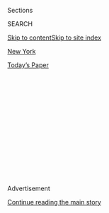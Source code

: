 <div id="app">

<div>

<div>

<div>

<div class="NYTAppHideMasthead css-1q2w90k e1suatyy0">

<div class="section css-ui9rw0 e1suatyy2">

<div class="css-eph4ug er09x8g0">

<div class="css-6n7j50">

</div>

<span class="css-1dv1kvn">Sections</span>

<div class="css-10488qs">

<span class="css-1dv1kvn">SEARCH</span>

</div>

[Skip to content](#site-content)[Skip to site index](#site-index)

</div>

<div id="masthead-section-label" class="css-1wr3we4 eaxe0e00">

[New
York](https://www.nytimes.com/section/nyregion)

</div>

<div class="css-10698na e1huz5gh0">

</div>

</div>

<div id="masthead-bar-one" class="section hasLinks css-15hmgas e1csuq9d3">

<div class="css-uqyvli e1csuq9d0">

</div>

<div class="css-1uqjmks e1csuq9d1">

</div>

<div class="css-9e9ivx">

[](https://myaccount.nytimes.com/auth/login?response_type=cookie&client_id=vi)

</div>

<div class="css-1bvtpon e1csuq9d2">

[Today’s
Paper](https://www.nytimes.com/section/todayspaper)

</div>

</div>

</div>

</div>

<div data-aria-hidden="false">

<div id="site-content" data-role="main">

<div>

<div class="css-1aor85t" style="opacity:0.000000001;z-index:-1;visibility:hidden">

<div class="css-1hqnpie">

<div class="css-epjblv">

<span class="css-17xtcya">[New
York](/section/nyregion)</span><span class="css-x15j1o">|</span><span class="css-fwqvlz">How
the Tropical Storm Is Affecting New
York</span>

</div>

<div class="css-k008qs">

<div class="css-1iwv8en">

<span class="css-18z7m18"></span>

<div>

</div>

</div>

<span class="css-1n6z4y">https://nyti.ms/2XsMU2Z</span>

<div class="css-1705lsu">

<div class="css-4xjgmj">

<div class="css-4skfbu" data-role="toolbar" data-aria-label="Social Media Share buttons, Save button, and Comments Panel with current comment count" data-testid="share-tools">

  - 
  - 
  - 
  - 
    
    <div class="css-6n7j50">
    
    </div>

  - 
  - 

</div>

</div>

</div>

</div>

</div>

</div>

<div id="NYT_TOP_BANNER_REGION" class="css-13pd83m">

</div>

<div id="top-wrapper" class="css-1sy8kpn">

<div id="top-slug" class="css-l9onyx">

Advertisement

</div>

[Continue reading the main
story](#after-top)

<div class="ad top-wrapper" style="text-align:center;height:100%;display:block;min-height:250px">

<div id="top" class="place-ad" data-position="top" data-size-key="top">

</div>

</div>

<div id="after-top">

</div>

</div>

<div>

<div id="sponsor-wrapper" class="css-1hyfx7x">

<div id="sponsor-slug" class="css-19vbshk">

Supported by

</div>

[Continue reading the main
story](#after-sponsor)

<div id="sponsor" class="ad sponsor-wrapper" style="text-align:center;height:100%;display:block">

</div>

<div id="after-sponsor">

</div>

</div>

<div class="css-186x18t">

New York Today

</div>

<div class="css-1vkm6nb ehdk2mb0">

# How the Tropical Storm Is Affecting New York

</div>

<div class="css-18e8msd">

<div class="css-vp77d3 epjyd6m0">

<div class="css-1baulvz">

By [<span class="css-1baulvz last-byline" itemprop="name">Troy
Closson</span>](https://www.nytimes.com/by/troy-closson)

</div>

</div>

  - 
    
    <div class="css-ld3wwf e16638kd2">
    
    Aug. 4, 2020Updated <span class="css-epvm6">3:15 p.m.
    ET</span>
    
    </div>

  - 
    
    <div class="css-4xjgmj">
    
    <div class="css-pvvomx" data-role="toolbar" data-aria-label="Social Media Share buttons, Save button, and Comments Panel with current comment count" data-testid="share-tools">
    
      - 
      - 
      - 
      - 
        
        <div class="css-6n7j50">
        
        </div>
    
      - 
      - 
    
    </div>
    
    </div>

</div>

</div>

<div class="section meteredContent css-1r7ky0e" name="articleBody" itemprop="articleBody">

<div class="css-1fanzo5 StoryBodyCompanionColumn">

<div class="css-53u6y8">

*\[Want to get New York Today by email?* [*Here’s the
sign-up*](https://www.nytimes.com/newsletters/newyorktoday)*.\]*

**It’s
Tuesday.**

</div>

</div>

<div style="max-width:100%;margin:0 auto">

<div class="css-17dprlf" data-id="100000004236491" data-slug="ny-today-weather-module" style="max-width:600px">

</div>

</div>

<div class="css-1fanzo5 StoryBodyCompanionColumn">

<div class="css-53u6y8">

**Weather:** ** Stormy (see below). High in the upper 70s.

**Alternate-side parking**: In effect until Aug. 15 (Feast of the
Assumption). [Read about the amended regulations
here](https://www1.nyc.gov/html/dot/html/motorist/alternate-side-parking.shtml#reform).

-----

</div>

</div>

<div class="css-79elbk" data-testid="photoviewer-wrapper">

<div class="css-z3e15g" data-testid="photoviewer-wrapper-hidden">

</div>

<div class="css-1a48zt4 ehw59r15" data-testid="photoviewer-children">

![<span class="css-cnj6d5 e1z0qqy90" itemprop="copyrightHolder"><span class="css-1ly73wi e1tej78p0">Credit...</span><span>Saul
Martinez for The New York
Times</span></span>](https://static01.nyt.com/images/2020/08/04/nyregion/04nytoday/merlin_175235661_a91a6f57-6403-4d23-ae6e-654918fe0621-articleLarge.jpg?quality=75&auto=webp&disable=upscale)

</div>

</div>

<div class="css-1fanzo5 StoryBodyCompanionColumn">

<div class="css-53u6y8">

*\[Latest updates:* [*Isaias batters New York region, with a million
losing
power*](https://www.nytimes.com/2020/08/04/nyregion/nj-ny-Isaias-hurricane-storm.html)*.\]*

Keep flashlights close, make sure your phones are fully charged and
watch out for flooding. That’s what state officials advised as [Tropical
Storm
Isaias](https://www.nytimes.com/2020/08/04/us/isaias-storm-updates.html)
[moved up the Eastern
Seaboard](https://www.nytimes.com/interactive/2020/07/31/us/hurricane-isaias-tracker-map.html)
and made its way to New York today.

</div>

</div>

<div class="css-1fanzo5 StoryBodyCompanionColumn">

<div class="css-53u6y8">

A tropical storm warning is in effect through early Wednesday morning
for regions across New York, New Jersey and Connecticut. The storm,
which made landfall in North Carolina about 11 p.m. Monday as a Category
1 hurricane, is likely to bring strong wind and heavy rain to New York.
It might have a greater impact than [Tropical Storm
Fay](https://www.nytimes.com/2020/07/10/nyregion/tropical-storm-fay-nyc.html)
did last month.

The storm may wallop New York with the strongest wind the city has
experienced since Hurricane Sandy in 2012, but officials don’t expect it
to cause significant damage in the region.

“But we have been surprised before,” Mayor Bill de Blasio said at a news
conference on Monday. “So we’re in a very vigilant state right now.”

*\[*[*Read the latest updates on the forecast for Tropical Storm
Isaias*](https://www.nytimes.com/2020/08/03/us/isaias-storm-updates.html)*.\]*

Here’s what you need to know:

### The forecast

Two to four inches of rain may fall in the region, the National Weather
Service said. Strong wind may begin around noon, but the most intense
rain and gusts are expected in the afternoon and the evening, when heavy
downpours may occur in New York City and the lower Hudson Valley.

</div>

</div>

<div class="css-1fanzo5 StoryBodyCompanionColumn">

<div class="css-53u6y8">

Coastal flooding and powerful wind from 30 to 70 miles per hour are
expected throughout the day. New Yorkers may see downed trees, damage to
homes and scattered power
outages.

<div id="NYT_MAIN_CONTENT_1_REGION" class="css-9tf9ac">

<div>

<div id="styln-election-promo" class="section interactive-content interactive-size-medium css-1ftcdic">

<div class="css-17ih8de interactive-body">

<div id="styln-briefing-block" data-asset-id="">

<div class="briefing-block-header-section">

# [Live Updates: Isaias](https://www.nytimes.com/2020/08/04/us/isaias-storm-updates.html?action=click&pgtype=Article&state=default&region=MAIN_CONTENT_1&context=storylines_live_updates)

<div class="briefing-block-ts">

Updated 2020-08-04T19:23:13.652Z

</div>

</div>

  - [Isaias is bringing the threat of tornadoes as it barrels
    north.](https://www.nytimes.com/2020/08/04/us/isaias-storm-updates.html?action=click&pgtype=Article&state=default&region=MAIN_CONTENT_1&context=storylines_live_updates#link-362830dd)
  - [At least two people were killed by a tornado in North
    Carolina.](https://www.nytimes.com/2020/08/04/us/isaias-storm-updates.html?action=click&pgtype=Article&state=default&region=MAIN_CONTENT_1&context=storylines_live_updates#link-7961bdbc)
  - [The storm is knocking out power over wide
    areas.](https://www.nytimes.com/2020/08/04/us/isaias-storm-updates.html?action=click&pgtype=Article&state=default&region=MAIN_CONTENT_1&context=storylines_live_updates#link-34e5d4e4)

<div class="briefing-block-footer">

<div class="briefing-block-footer-meta">

[See more
updates](https://www.nytimes.com/2020/08/04/us/isaias-storm-updates.html?action=click&pgtype=Article&state=default&region=MAIN_CONTENT_1&context=storylines_live_updates)

</div>

</div>

</div>

</div>

</div>

</div>

</div>

If the wind reaches those speeds, the Metropolitan Transportation
Authority might suspend some service.

The storm is expected to weaken as it moves through the region,
according to the National Weather Service, with its effects in the area
diminishing by Tuesday night. In North Carolina, flooding, home fires
and power outages were reported as the storm passed through.

### The preparations

Emergency crews set up barriers throughout Lower Manhattan, which state
officials said was particularly vulnerable to flooding.

The South Street Seaport is the only area in New York City expected to
be at risk of storm surge, which could reach one to three feet, though
minor flooding may occur in other neighborhoods, officials said on
Monday.

While evacuation orders were not put in place for any regions in the
state, Gov. Andrew M. Cuomo said motorists should anticipate poor
weather and take precautions for potential flash flooding.

In New York City, restaurants were told to bring in all outdoor
furniture and to secure all barriers and platforms that were recently
created to accommodate outdoor dining.

</div>

</div>

<div class="css-1fanzo5 StoryBodyCompanionColumn">

<div class="css-53u6y8">

-----

## From The Times

[Facebook Bets Big on Future of N.Y.C., and Offices, With New
Lease](https://www.nytimes.com/2020/08/03/nyregion/facebook-nyc-office-farley-building.html)

[Judge Whose Son Was Killed by Misogynistic Lawyer Speaks
Out](https://www.nytimes.com/2020/08/03/nyregion/esther-salas-roy-den-hollander.html)

[One-Third of New York’s Small Businesses May Be Gone
Forever](https://www.nytimes.com/2020/08/03/nyregion/nyc-small-businesses-closing-coronavirus.html)

[D.A. Vance Is Investigating Trump and His Company Over Fraud, Filing
Suggests](https://www.nytimes.com/2020/08/03/nyregion/donald-trump-taxes-cyrus-vance.html)

Want more news? [Check out our full
coverage](https://www.nytimes.com/section/nyregion).

**The Mini Crossword:** Here is [today’s
puzzle](https://www.nytimes.com/crosswords/game/mini).

-----

## What we’re reading

At one New York City hospital, nearly half of **coronavirus patients
developed kidney issues**. \[[New York
Post](https://nypost.com/2020/08/03/half-of-coronavirus-patients-at-nyc-hospital-developed-kidney-issues/)\]

Construction has resumed on a Greek Orthodox Church that was **destroyed
by the Sept. 11 terrorist attacks**. \[[CBS New
York](https://newyork.cbslocal.com/2020/08/03/construction-resumes-to-rebuild-historic-greek-orthodox-church-destroyed-on-9-11/)\]

**Census response rates are still lagging** in the region because of the
pandemic.
\[[Gothamist](https://gothamist.com/news/nyc-census-response-rate-continues-lag-city-grapples-pandemic-fears-and-reduced-door-knocking)\]

-----

</div>

</div>

<div class="css-1fanzo5 StoryBodyCompanionColumn">

<div class="css-53u6y8">

## And finally: George Floyd and a dance festival

*The Times’s Marina Haas writes:*

This summer, as stages across the country lie unused, Kaatsbaan, a dance
center in the Hudson Valley, will be something precious and rare: one of
the few places in America where dancers will be performing live and in
front of a living and breathing, if well-distanced and masked, audience.

From now until Sept. 27, Kaatsbaan is holding an outdoor dance festival,
made up mostly of solos and socially distanced duets, ranging from
ballet to flamenco to tap to Broadway to postmodern dance. The festival,
a response to the lack of performance opportunities facing American
dancers, is the brainchild of Stella Abrera, the center’s artistic
director, and Sonja Kostich, its executive director.

*\[*[*In the Hudson Valley: Live dancers, real sweat and natural
beauty*](https://www.nytimes.com/2020/07/29/arts/dance/kaatsbaan-dance-festival-stella-abrera.html)*.\]*

The national soul-searching touched off by the killing of George Floyd
in Minneapolis further intensified the sense of urgency. “How can we not
respond to what is happening in our society?” Ms. Abrera said. “Art
helps us be part of our world, to process what is happening around us,
to grieve.”

She and Ms. Kostich saw a need as well as an opportunity. To make the
festival as inclusive and as responsive to the moment as possible, they
invited three distinguished Black dancers to develop the programming
with them. Their input influenced all aspects of the festival, like the
curation of programs, the selection of dancers and the inclusion of new
works.

For Calvin Royal III of American Ballet Theater, who programmed the
first evening of the festival last weekend, the chance to reimmerse
himself in dance came at just the right moment. A ballet dancer on the
cusp of stardom, he saw several important debuts melt away during the
spring season. Then came the killing of Mr. Floyd and the ugliness it
highlighted.

“The news is so depressing and so negative,” Mr. Royal said. “I wanted
to really show the beauty that’s out there, honoring Black and brown
artists.”

*It’s Tuesday — lift up
artists.*

-----

</div>

</div>

<div class="css-1fanzo5 StoryBodyCompanionColumn">

<div class="css-53u6y8">

## Metropolitan Diary: In Chinatown

</div>

</div>

<div class="css-79elbk" data-testid="photoviewer-wrapper">

<div class="css-z3e15g" data-testid="photoviewer-wrapper-hidden">

</div>

<div class="css-1a48zt4 ehw59r15" data-testid="photoviewer-children">

<div class="css-1xdhyk6 erfvjey0">

<span class="css-1ly73wi e1tej78p0">Image</span>

<div class="css-zjzyr8">

<div data-testid="lazyimage-container" style="height:241.02222222222224px">

</div>

</div>

</div>

</div>

</div>

<div class="css-1fanzo5 StoryBodyCompanionColumn">

<div class="css-53u6y8">

Dear Diary:

It was the early ’70s, and we were at our favorite Chinatown restaurant.
Our party of five included a former New York City junior high school
teacher, Cathleen McDonnell Pietronuto.

As usual, the restaurant was crowded, and the noise level was getting
out of control.

At some point, Cathy stood up.

“There is entirely too much noise in this room,” she announced in her
classroom-tested voice.

Total silence.

Then a tentative voice piped up from across the dining room.

“Miss McDonnell?”

*— Joseph Demas*

-----

*New York Today is published weekdays around 6 a.m.* [*Sign up
here*](https://www.nytimes.com/newsletters/newyorktoday?module=inline)
*to get it by email. You can also find it at*
[*nytoday.com*](http://www.nytoday.com/)*.*

*We’re experimenting with the format of New York Today. What would you
like to see more (or less) of? Post a comment or email us:*
[*nytoday@nytimes.com*](mailto:nytoday@nytimes.com)*.*

</div>

</div>

</div>

<div>

</div>

<div>

</div>

<div>

</div>

<div>

<div id="bottom-wrapper" class="css-1ede5it">

<div id="bottom-slug" class="css-l9onyx">

Advertisement

</div>

[Continue reading the main
story](#after-bottom)

<div id="bottom" class="ad bottom-wrapper" style="text-align:center;height:100%;display:block;min-height:90px">

</div>

<div id="after-bottom">

</div>

</div>

</div>

</div>

</div>

## Site Index

<div>

</div>

## Site Information Navigation

  - [© <span>2020</span> <span>The New York Times
    Company</span>](https://help.nytimes.com/hc/en-us/articles/115014792127-Copyright-notice)

<!-- end list -->

  - [NYTCo](https://www.nytco.com/)
  - [Contact
    Us](https://help.nytimes.com/hc/en-us/articles/115015385887-Contact-Us)
  - [Work with us](https://www.nytco.com/careers/)
  - [Advertise](https://nytmediakit.com/)
  - [T Brand Studio](http://www.tbrandstudio.com/)
  - [Your Ad
    Choices](https://www.nytimes.com/privacy/cookie-policy#how-do-i-manage-trackers)
  - [Privacy](https://www.nytimes.com/privacy)
  - [Terms of
    Service](https://help.nytimes.com/hc/en-us/articles/115014893428-Terms-of-service)
  - [Terms of
    Sale](https://help.nytimes.com/hc/en-us/articles/115014893968-Terms-of-sale)
  - [Site
    Map](https://spiderbites.nytimes.com)
  - [Help](https://help.nytimes.com/hc/en-us)
  - [Subscriptions](https://www.nytimes.com/subscription?campaignId=37WXW)

</div>

</div>

</div>

</div>
